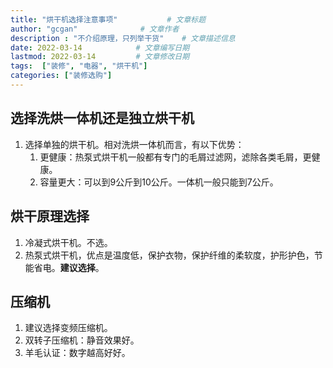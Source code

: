 ```yaml
---
title: "烘干机选择注意事项"           # 文章标题
author: "gcgan"              # 文章作者
description : "不介绍原理，只列举干货"    # 文章描述信息
date: 2022-03-14            # 文章编写日期
lastmod: 2022-03-14         # 文章修改日期
tags:  ["装修", "电器", "烘干机"]
categories: ["装修选购"]
---
```

## 选择洗烘一体机还是独立烘干机
1. 选择单独的烘干机。相对洗烘一体机而言，有以下优势：
   1. 更健康：热泵式烘干机一般都有专门的毛屑过滤网，滤除各类毛屑，更健康。
   2. 容量更大：可以到9公斤到10公斤。一体机一般只能到7公斤。

## 烘干原理选择
1. 冷凝式烘干机。不选。
2. 热泵式烘干机，优点是温度低，保护衣物，保护纤维的柔软度，护形护色，节能省电。**建议选择**。

## 压缩机
1. 建议选择变频压缩机。
2. 双转子压缩机：静音效果好。
3. 羊毛认证：数字越高好好。